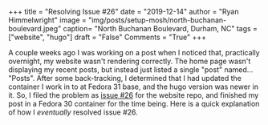 +++
title  = "Resolving Issue #26"
date   = "2019-12-14"
author = "Ryan Himmelwright"
image  = "img/posts/setup-mosh/north-buchanan-boulevard.jpeg"
caption= "North Buchanan Boulevard, Durham, NC"
tags   = ["website", "hugo"]
draft  = "False"
Comments = "True"
+++

A couple weeks ago I was working on a post when I noticed that, practically
overnight, my website wasn't rendering correctly. The home page wasn't
displaying my recent posts, but instead just listed a single "post" named...
"Posts". After some back-tracking, I determined that I had updated the
container I work in to at Fedora 31 base, and the hugo version was newer in it.
So, I filed the problem as [issue
#26](https://github.com/himmAllRight/himmAllRight-source/issues/26) for the
website repo, and finished my post in a Fedora 30 container for the time being.
Here is a quick explanation of how I *eventually* resolved issue #26.

<!--more-->


